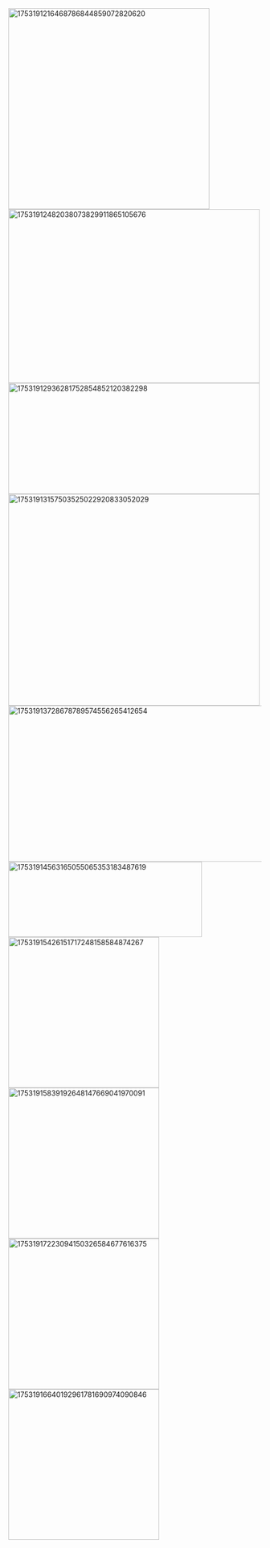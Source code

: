 <img width="400" height="400" alt="1753191216468786844859072820620" src="https://github.com/user-attachments/assets/6f2e23e5-5994-4927-9bda-8fdbf2f08b5b" />
<img width="500" height="346" alt="17531912482038073829911865105676" src="https://github.com/user-attachments/assets/628762e5-f524-4c68-8bdc-c31a6ee191ff" />
<img width="500" height="221" alt="17531912936281752854852120382298" src="https://github.com/user-attachments/assets/7ba4a18c-a4fb-4dfd-b729-7d0add014fb9" />
<img width="500" height="421" alt="17531913157503525022920833052029" src="https://github.com/user-attachments/assets/f2f1c181-92b2-4e4f-9396-c344dc13e33c" />
<img width="800" height="311" alt="17531913728678789574556265412654" src="https://github.com/user-attachments/assets/0078dd01-c541-48cb-a3d4-bf7355f9809b" />
<img width="385" height="150" alt="17531914563165055065353183487619" src="https://github.com/user-attachments/assets/2140ac70-a4a3-42c3-98c7-4d287ce49a41" />
<img width="300" height="300" alt="17531915426151717248158584874267" src="https://github.com/user-attachments/assets/40ba7b0b-a320-4b9e-9f3b-0fc53c91bd10" />
<img width="300" height="300" alt="17531915839192648147669041970091" src="https://github.com/user-attachments/assets/c0e9a2e9-a042-408b-848d-f17a0aa61360" />
<img width="300" height="300" alt="17531917223094150326584677616375" src="https://github.com/user-attachments/assets/c36d8ab1-24e9-4ee9-b55f-d38cde8faaf5" />
<img width="300" height="300" alt="17531916640192961781690974090846" src="https://github.com/user-attachments/assets/9ae5d4ac-06b3-45b1-9c0d-7438bf3a7b05" />





